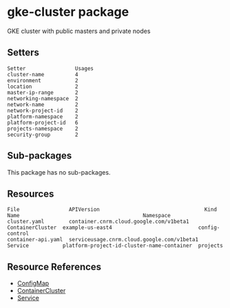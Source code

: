 # gke-cluster package

GKE cluster with public masters and private nodes

## Setters

```
Setter                Usages
cluster-name          4
environment           2
location              2
master-ip-range       2
networking-namespace  2
network-name          2
network-project-id    2
platform-namespace    2
platform-project-id   6
projects-namespace    2
security-group        2
```

## Sub-packages

This package has no sub-packages.

## Resources

```
File                APIVersion                                  Kind              Name                                        Namespace
cluster.yaml        container.cnrm.cloud.google.com/v1beta1     ContainerCluster  example-us-east4                            config-control
container-api.yaml  serviceusage.cnrm.cloud.google.com/v1beta1  Service           platform-project-id-cluster-name-container  projects
```

## Resource References

- [ConfigMap](https://kubernetes.io/docs/reference/generated/kubernetes-api/v1.21/#configmap-v1-core)
- [ContainerCluster](https://cloud.google.com/config-connector/docs/reference/resource-docs/container/containercluster)
- [Service](https://cloud.google.com/config-connector/docs/reference/resource-docs/serviceusage/service)

